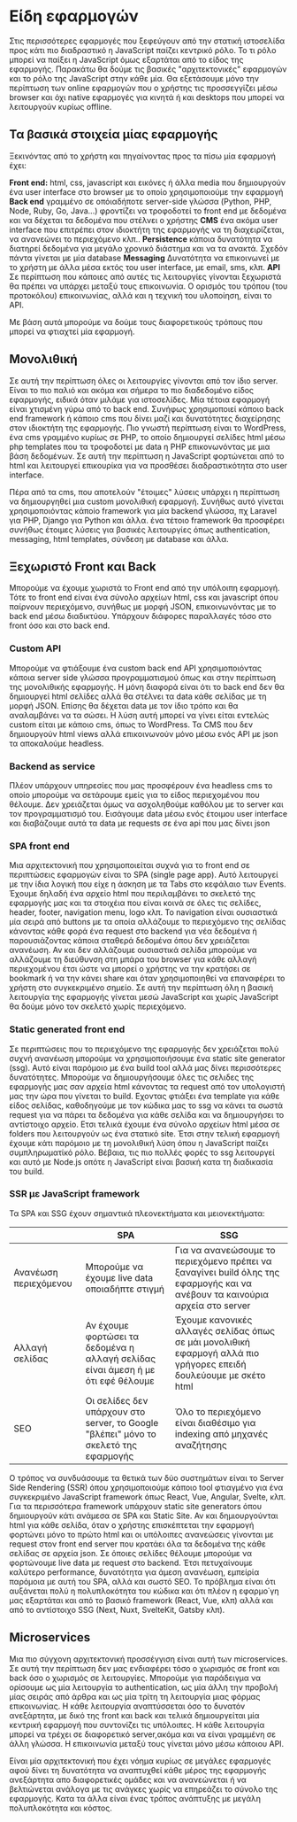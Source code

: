 # Είδη εφαρμογών

Στις περισσότερες εφαρμογές που ξεφεύγουν από την στατική ιστοσελίδα προς κάτι πιο διαδραστικό η JavaScript παίζει κεντρικό ρόλο. Το τι ρόλο μπορεί να παίξει η JavaScript όμως εξαρτάται από το είδος της εφαρμογής. Παρακάτω θα δούμε τις βασικές "αρχιτεκτονικές" εφαρμογών και το ρόλο της JavaScript στην κάθε μία. Θα εξετάσουμε μόνο την περίπτωση των online εφαρμογών που ο χρήστης τις προσσεγγίζει μέσω browser και όχι native εφαρμογές για κινητά ή και desktops που μπορεί να λειτουργούν κυρίως offline.

## Τα βασικά στοιχεία μίας εφαρμογής

Ξεκινόντας από το χρήστη και πηγαίνοντας προς τα πίσω μία εφαρμογή έχει:

**Front end:** html, css, javascript και εικόνες ή άλλα media που δημιουργούν ένα user interface στο browser με το οποίο χρησιμοποιούμε την εφαρμογή
**Back end** γραμμένο σε οπόιαδήποτε server-side γλώσσα (Python, PHP, Node, Ruby, Go, Java...) φροντίζει να τροφοδοτεί το front end με δεδομένα και να δέχεται τα δεδομένα που στέλνει ο χρήστης
**CMS** ένα ακόμα user interface που επιτρέπει στον ιδιοκτήτη της εφαρμογής να τη διαχειρίζεται, να ανανεώνει το περιεχόμενο κλπ..
**Persistence** κάποια δυνατότητα να διατηρεί δεδομένα για μεγάλο χρονικό διάστημα και να τα ανακτά. Σχεδόν πάντα γίνεται με μία database
**Messaging** Δυνατότητα να επικοινωνεί με το χρήστη με άλλα μέσα εκτός του user interface, με email, sms, κλπ.
**API** Σε περίπτωση που κάποιες από αυτές τις λειτουργίες γίνονται ξεχωριστά θα πρέπει να υπάρχει μεταξύ τους επικοινωνία. Ο ορισμός του τρόπου (του προτοκόλου) επικοινωνίας, αλλά και η τεχνική του υλοποίηση, είναι το API. 

Με βάση αυτά μπορούμε να δούμε τους διαφορετικούς τρόπους που μπορεί να φτιαχτεί μία εφαρμογή.

## Μονολιθική

Σε αυτή την περίπτωση όλες οι λειτουργίες γίνονται από τον ίδιο server. Είναι το πιο παλιό και ακόμα και σήμερα το πιο διαδεδομένο είδος εφαρμογής, ειδικά όταν μιλάμε για ιστοσελίδες. Μία τέτοια εφαρμογή είναι χτισμένη γύρω από το back end. Συνήφως χρησιμοποιεί κάποιο back end framework ή κάποιο cms που δίνει μαζί και δυνατότητες διαχείρησης στον ιδιοκτήτη της εφαρμογής. Πιο γνωστή περίπτωση είναι το WordPress, ένα cms γραμμένο κυρίως σε PHP, το οποίο δημιουργεί σελίδες html μέσω php templates που τα τροφοδοτεί με data η PHP επικονωνόντας με μια βάση δεδομένων. Σε αυτή την περίπτωση η JavaScript φορτώνεται από το html και λειτουργεί επικουρίκα για να προσθέσει διαδραστικότητα στο user interface.

Πέρα από τα cms, που αποτελούν "έτοιμες" λύσεις υπάρχει η περίπτωση να δημιουργηθεί μια custom μονολιθική εφαρμογή. Συνήθως αυτό γίνεται χρησιμοποιόντας κάποio framework για μία backend γλώσσα, πχ Laravel για PHP, Django για Python και άλλα. ένα τέτοιο framework θα προσφέρει συνήθως έτοιμες λύσεις για βασικές λειτουργίες όπως authentication, messaging, html templates, σύνδεση με database και άλλα.

## Ξεχωριστό Front και Back

Μπορούμε να έχουμε χωριστά το Front end από την υπόλοιπη εφαρμογή. Τότε το front end είναι ένα σύνολο αρχείων html, css και javascript όπου παίρνουν περιεχόμενο, συνήθως με μορφή JSON, επικοινωνόντας με το back end μέσω διαδικτύου. Υπάρχουν διάφορες παραλλαγές τόσο στο front όσο και στο back end.

### Custom API

Μπορούμε να φτιάξουμε ένα custom back end API χρησιμοποιόντας κάποια server side γλώσσα προγραμματισμού όπως και στην περίπτωση της μονολιθικής εφαρμογής. Η μόνη διαφορά είναι ότι το back end δεν θα δημιουργεί html σελίδες αλλά θα στέλνει τα data κάθε σελίδας με τη μορφή JSON. Επίσης θα δέχεται data με τον ίδιο τρόπο και θα αναλαμβάνει να τα σώσει. Η λύση αυτή μπορεί να γίνει είται εντελώς custom είται με κάποιο cms, όπως το WordPress. Τα CMS που δεν δημιουργούν html views αλλά επικοινωνούν μόνο μέσω ενός API με json τα αποκαλούμε headless.

### Backend as service

Πλέον υπάρχουν υπηρεσίες που μας προσφέρουν ένα headless cms το οποίο μπορούμε να σετάρουμε εμείς για το είδος περιεχομένου που θέλουμε. Δεν χρειάζεται όμως να ασχοληθούμε καθόλου με το server και τον προγραμματισμό του. Εισάγουμε data μέσω ενός έτοιμου user interface και διαβάζουμε αυτά τα data με requests σε ένα api που μας δίνει json

### SPA front end

Μια αρχιτεκτονική που χρησιμοποιείται συχνά για το front end σε περιπτώσεις εφαρμογών είναι το SPA (single page app). Αυτό λειτουργεί με την ίδια λογική που είχε η άσκηση με τα Tabs στο κεφάλαιο των Events. Έχουμε δηλαδή ένα αρχείο html που περιλαμβάνει το σκελετό της εφαρμογής μας και τα στοιχέια που είναι κοινά σε όλες τις σελίδες, header, footer, navigation menu, logo κλπ. Το navigation είναι ουσιαστικά μία σειρά από buttons με τα οποία αλλάζουμε το περιεχόμενο της σελίδας κάνοντας κάθε φορά ένα request στο backend για νέα δεδομένα ή παρουσιάζοντας κάποια σταθερά δεδομένα όπου δεν χρειάζεται ανανέωση. Αν και δεν αλλάζουμε ουσιαστικά σελίδα μπορούμε να αλλάζουμε τη διεύθυνση στη μπάρα του browser για κάθε αλλαγή περιεχομένου έτσι ώστε να μπορεί ο χρήστης να την κρατήσει σε bookmark ή να την κάνει share και όταν χρησιμοποιηθεί να επαναφέρει το χρήστη στο συγκεκριμένο σημείο. Σε αυτή την περίπτωση όλη η βασική λειτουργία της εφαρμογής γίνεται μεσώ JavaScript και χωρίς JavaScript θα δούμε μόνο τον σκελετό χωρίς περιεχόμενο.

### Static generated front end

Σε περιπτώσεις που το περιεχόμενο της εφαρμογής δεν χρειάζεται πολύ συχνή ανανέωση μπορούμε να χρησιμοποιήσουμε ένα static site generator (ssg). Αυτό είναι παρόμοιο με ένα build tool αλλά μας δίνει περισσότερες δυνατότητες. Μπορούμε να δημιουργήσουμε όλες τις σελιδες της εφαρμογής μας σαν αρχεία html κάνοντας τα request από τον υπολογιστή μας την ώρα που γίνεται το build. Εχοντας φτιάξει ένα template για κάθε είδος σελίδας, καθοδηγούμε με τον κώδικα μας το ssg να κάνει τα σωστά request για να πάρει τα δεδομένα για κάθε σελίδα και να δημιουργήσει το αντίστοιχο αρχείο. Ετσι τελικά έχουμε ένα σύνολο αρχείων html μέσα σε folders που λειτουργούν ως ένα στατικό site. Έτσι στην τελική εφαρμογή έχουμε κάτι παρόμοιο με τη μονολιθική λύση όπου η JavaScript παίζει συμπληρωματίκό ρόλο. Βέβαια, τις πιο πολλές φορές το ssg λειτουργεί και αυτό με Node.js οπότε η JavaScript είναι βασική κατα τη διαδικασία του build.

### SSR με JavaScript framework

Τα SPA και SSG έχουν σημαντικά πλεονεκτήματα και μειονεκτήματα:

|           | SPA                                             | SSG |
|-----------|-------------------------------------------------|-----|
| Ανανέωση περιεχόμενου  | Μπορούμε να έχουμε live data οποιαδήπτε στιγμή  | Για να ανανεώσουμε το περιεχόμενο πρέπει να ξαναγίνει build όλης της εφαρμογής και να ανέβουν τα καινούρια αρχεία στο server |
| Αλλαγή σελίδας | Αν έχουμε φορτώσει τα δεδομένα η αλλαγή σελίδας είναι άμεση ή με ότι εφέ θέλουμε | Έχουμε κανονικές αλλαγές σελίδας όπως σε μάι μονολιθική εφαρμογή αλλά πιο γρήγορες επειδή δουλεύουμε με σκέτο html |
| SEO | Οι σελίδες δεν υπάρχουν στο server, το Google "βλέπει" μόνο το σκελετό της εφαρμογής | Όλο το περιεχόμενο είναι διαθέσιμο για indexing από μηχανές αναζήτησης |

Ο τρόπος να συνδυάσουμε τα θετικά των δύο συστημάτων είναι το Server Side Rendering (SSR) όπου χρησιμοποιούμε κάποιο tool φτιαγμένο για ένα συγκεκριμένο JavaScript framework όπως React, Vue, Angular, Svelte, κλπ. Για τα περισσότερα framework υπάρχουν static site generators όπου δημιουργούν κάτι ανάμεσα σε SPA και Static Site. Αν και δημιουργούνται html για κάθε σελίδα, όταν ο χρήστης επισκέπτεται την εφαρμογή φορτώνει μόνο το πρώτο html και οι υπόλοιπες ανανεώσεις γίνονται με request στον front end server που κρατάει όλα τα δεδομένα της κάθε σελίδας σε αρχεία json. Σε όποιες σελίδες θέλουμε μπορούμε να φορτώνουμε live data με request στο backend. Έτσι πετυχαίνουμε καλύτερο performance, δυνατότητα για άμεση ανανέωση, εμπείρία παρόμοια με αυτή του SPA, αλλά και σωστό SEO. Το πρόβλημα είναι ότι αυξάνεται πολύ η πολυπλοκότητα του κώδικα και ότι πλέον η εφαρμο΄γη μας εξαρτάται και από το βασικό framework (React, Vue, κλπ) αλλά και από το αντίστοιχο SSG (Next, Nuxt, SvelteKit, Gatsby κλπ).

## Microservices 

Μια πιο σύγχονη αρχιτεκτονική προσσέγγιση είναι αυτή των microservices. Σε αυτή την περίπτωση δεν μας ενδιαφέρει τόσο ο χωρισμός σε front και back όσο ο χωρισμός σε λειτουργίες. Μπορούμε για παράδειγμα να ορίσουμε ως μία λειτουργία το authentication, ως μία άλλη την προβολή μίας σειράς από άρθρα και ως μία τρίτη τη λειτουργία μιας φόρμας επικοινωνίας. Η κάθε λειτουργία αναπτύσσεται όσο το δυνατόν ανεξάρτητα, με δικό της front και back και τελικά δημιουργείται μία κεντρική εφαρμογή που συντονίζει τις υπόλοιπες. Η κάθε λειτουργία μπορεί να τρέχει σε διαφορετικό server,ακόμα και να είναι γραμμένη σε άλλη γλώσσα. Η επικοινωνία μεταξύ τους γίνεται μόνο μέσω κάποιου API. 

Είναι μία αρχιτεκτονική που έχει νόημα κυρίως σε μεγάλες εφαρμογές αφού δίνει τη δυνατότητα να αναπτυχθεί κάθε μέρος της εφαρμογής ανεξάρτητα απο διαφορετικές ομάδες και να ανανεώνεται ή να βελτιώνεται ανάλογα με τις ανάγκες χωρίς να επηρεάζει το σύνολο της εφαρμογής. Κατα τα άλλα είναι ένας τρόπος ανάπτυξης με μεγάλη πολυπλοκότητα και κόστος.
